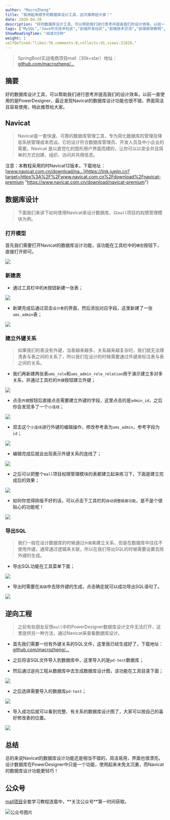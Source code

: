 ```yaml
---
author: "MacroZheng"
title: "我用起来顺手的数据库设计工具，这次推荐给大家！"
date: 2020-04-28
description: "好的数据库设计工具，可以帮助我们进行思考并提高我们的设计效率。以前一直使用的是PowerDesigner，最近发现Navicat的数据库设计功能也很不错，界面简洁且容易使用，特此推荐给大家。 首先我们需要打开Navicat的数据库设计功能，该功能在工具栏中的模型按钮下，直接打开…"
tags: ["MySQL","Java中文技术社区","前端开发社区","前端技术交流","前端框架教程","JavaScript 学习资源","CSS 技巧与最佳实践","HTML5 最新动态","前端工程师职业发展","开源前端项目","前端技术趋势"]
ShowReadingTime: "阅读3分钟"
weight: 1
selfDefined:"likes:70,comments:0,collects:91,views:21829,"
---
```

> SpringBoot实战电商项目mall（30k+star）地址：[github.com/macrozheng/…](https://link.juejin.cn?target=https%3A%2F%2Fgithub.com%2Fmacrozheng%2Fmall "https://github.com/macrozheng/mall")

摘要
--

好的数据库设计工具，可以帮助我们进行思考并提高我们的设计效率。以前一直使用的是PowerDesigner，最近发现Navicat的数据库设计功能也很不错，界面简洁且容易使用，特此推荐给大家。

Navicat
-------

> Navicat是一套快速、可靠的数据库管理工具，专为简化数据库的管理及降低系统管理成本而设。它的设计符合数据库管理员、开发人员及中小企业的需要。Navicat 是以直觉化的图形用户界面而建的，让你可以以安全并且简单的方式创建、组织、访问并共用信息。

注意：本教程采用的时Navicat12版本，下载地址：[www.navicat.com.cn/download/na…](https://link.juejin.cn?target=https%3A%2F%2Fwww.navicat.com.cn%2Fdownload%2Fnavicat-premium "https://www.navicat.com.cn/download/navicat-premium")

数据库设计
-----

> 下面我们来讲下如何使用Navicat来设计数据库，以`mall`项目的权限管理模块为例。

### 打开模型

首先我们需要打开Navicat的数据库设计功能，该功能在工具栏中的`模型`按钮下，直接打开即可。

![](/images/jueJin/171bba6017ba600.png)

### 新建表

*   通过工具栏中的`表`按钮新建一张表；

![](/images/jueJin/171bba601933638.png)

*   新建完成后通过双击`设计表`的界面，然后添加对应字段，这里新建了一张`ums_admin`表；

![](/images/jueJin/171bba601bb5020.png)

### 建立外键关系

> 如果我们的表没有外键，当表越来越多，关系越来越复杂时，我们就无法理清表与表之间的关系了，所以我们在设计的时候需要通过外键来标注表与表之间的关系。

*   我们再新建两张表`ums_role`和`ums_admin_role_relation`用于演示建立多对多关系，并通过工具栏的`外键`按钮建立外键；

![](/images/jueJin/171bba601b92649.png)

*   点击`外键`按钮后直接点击需要建立外键的字段，这里点击的是`admin_id`，之后你会发现多了一个`小连线`；

![](/images/jueJin/171bba6018ad5cf.png)

*   双击这个`小连线`进行外键的编辑操作，修改参考表为`ums_admin`，参考字段为`id`；

![](/images/jueJin/171bba60204f17a.png)

*   编辑完成后就会出现表示外键关系的连线了；

![](/images/jueJin/171bba60b9b36f8.png)

*   之后可以把整个`mall`项目权限管理模块的表都建立起来练习下，下面是建立完成后的效果；

![](/images/jueJin/171bba60bffe979.png)

*   如何你觉得排版不好的话，可以点击下工具栏的`自动调整版面功能`，是不是个很贴心的功能呢！

![](/images/jueJin/171bba60bfa69a9.png)

### 导出SQL

> 我们一般在设计数据库的时候通过`外键`来建立关系，但是在数据库中往往不使用外键，通常通过逻辑来关联，所以在我们导出SQL的时候需要设置去除外键的生成。

*   导出SQL功能在工具菜单下面；

![](/images/jueJin/171bba60e1ebf47.png)

*   导出时需要在`高级`中去除外键的生成，点击确定就可以成功导出SQL语句了。

![](/images/jueJin/171bba60c06704e.png)

逆向工程
----

> 之前有些朋友反馈`mall`中的PowerDesigner数据库设计文件无法打开，这里提供另一种方法，通过Navicat来查看数据库设计。

*   首先我们需要一份有外键关系的SQL文件，这里我已经生成好了，下载地址：[github.com/macrozheng/…](https://link.juejin.cn?target=https%3A%2F%2Fgithub.com%2Fmacrozheng%2Fmall-learning%2Fblob%2Fmaster%2Fdocument%2Fnavicat%2Fmall-ref.sql "https://github.com/macrozheng/mall-learning/blob/master/document/navicat/mall-ref.sql")
    
*   之后将该SQL文件导入到数据库中，这里导入的是`pd-test`数据库；
    
*   然后通过逆向工程从数据库中去生成数据库设计图，该功能在工具目录下面；
    

![](/images/jueJin/171bba60c818b80.png)

*   之后选择需要导入的数据库`pd-test`；

![](/images/jueJin/171bba60cd779ab.png)

*   导入成功后就可以看到完整、有关系的数据库设计图了，大家可以按自己的喜好修改表的位置。

![](/images/jueJin/171bba60e1d8f1c.png)

总结
--

总的来说Navicat的数据库设计功能还是相当不错的，简洁易用，界面也很漂亮。设计数据库在PowerDesigner中只是一个功能，使用起来未免太沉重，而Navicat的数据库设计功能更轻巧！

公众号
---

[mall项目](https://link.juejin.cn?target=https%3A%2F%2Fgithub.com%2Fmacrozheng%2Fmall "https://github.com/macrozheng/mall")全套学习教程连载中，**关注公众号**第一时间获取。

![公众号图片](/images/jueJin/171bba6c63da4de.png)
